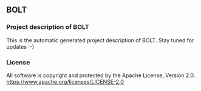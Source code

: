 ## BOLT
### Project description of BOLT
This is the automatic generated project description of BOLT. Stay tuned for updates :-)
### License
All software is copyright and protected by the Apache License, Version 2.0.
https://www.apache.org/licenses/LICENSE-2.0